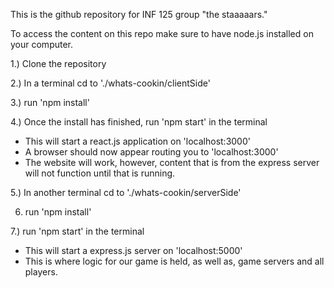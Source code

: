This is the github repository for INF 125 group "the staaaaars."

To access the content on this repo make sure to have node.js
installed on your computer.

1.) Clone the repository

2.) In a terminal cd to './whats-cookin/clientSide'

3.) run 'npm install'

4.) Once the install has finished, run 'npm start' in the terminal

* This will start a react.js application on 'localhost:3000'
* A browser should now appear routing you to 'localhost:3000'
* The website will work, however, content that is from the
express server will not function until that is running.

5.) In another terminal cd to './whats-cookin/serverSide'

6) run 'npm install'

7.) run 'npm start' in the terminal

* This will start a express.js server on 'localhost:5000'
* This is where logic for our game is held, as well as,
game servers and all players.
